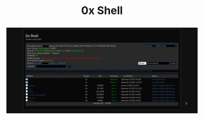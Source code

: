 <h1><p align="center"> 0x Shell</p></h1>

<img src="https://raw.githubusercontent.com/1337r0j4n/php-backdoors/main/.img/92.png">


